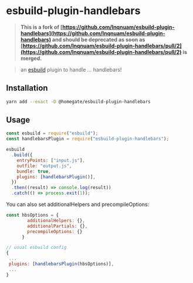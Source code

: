 # esbuild-plugin-handlebars

> **This is a fork of [https://github.com/Inqnuam/esbuild-plugin-handlebars](https://github.com/Inqnuam/esbuild-plugin-handlebars) and should be deprecated as soon as [https://github.com/Inqnuam/esbuild-plugin-handlebars/pull/2](https://github.com/Inqnuam/esbuild-plugin-handlebars/pull/2) is merged.**

> an [esbuild](https://github.com/evanw/esbuild) plugin to handle ... handlebars!

## Installation

```bash
yarn add --exact -D @homegate/esbuild-plugin-handlebars
```

## Usage

```js
const esbuild = require("esbuild");
const handlebarsPlugin = require("esbuild-plugin-handlebars");

esbuild
  .build({
    entryPoints: ["input.js"],
    outfile: "output.js",
    bundle: true,
    plugins: [handlebarsPlugin()],
  })
  .then((result) => console.log(result))
  .catch(() => process.exit(1));
```

You can also set additionalHelpers and precompileOptions:

```js
const hbsOptions = {
        additionalHelpers: {},
        additionalPartials: {},
        precompileOptions: {}
      }

// usual esbuild config
{
 ...
 plugins: [handlebarsPlugin(hbsOptions)],
 ...
}

```
